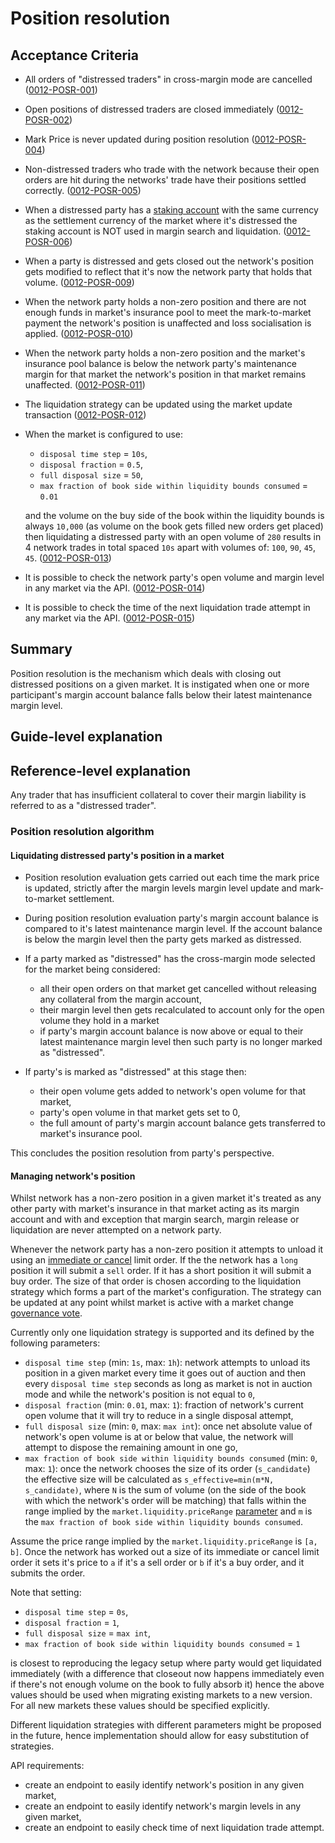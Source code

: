 # Position resolution

## Acceptance Criteria

- All orders of "distressed traders" in cross-margin mode are cancelled (<a name="0012-POSR-001" href="#0012-POSR-001">0012-POSR-001</a>)
- Open positions of distressed traders are closed immediately (<a name="0012-POSR-002" href="#0012-POSR-002">0012-POSR-002</a>)
- Mark Price is never updated during position resolution (<a name="0012-POSR-004" href="#0012-POSR-004">0012-POSR-004</a>)
- Non-distressed traders who trade with the network because their open orders are hit during the networks' trade have their positions settled correctly. (<a name="0012-POSR-005" href="#0012-POSR-005">0012-POSR-005</a>)
- When a distressed party has a [staking account](./0013-ACCT-accounts.md) with the same currency as the settlement currency of the market where it's distressed the staking account is NOT used in margin search and liquidation. (<a name="0012-POSR-006" href="#0012-POSR-006">0012-POSR-006</a>)
- When a party is distressed and gets closed out the network's position gets modified to reflect that it's now the network party that holds that volume. (<a name="0012-POSR-009" href="#0012-POSR-009">0012-POSR-009</a>)

- When the network party holds a non-zero position and there are not enough funds in market's insurance pool to meet the mark-to-market payment the network's position is unaffected and loss socialisation is applied. (<a name="0012-POSR-010" href="#0012-POSR-010">0012-POSR-010</a>)

- When the network party holds a non-zero position and the market's insurance pool balance is below the network party's maintenance margin for that market the network's position in that market remains unaffected. (<a name="0012-POSR-011" href="#0012-POSR-011">0012-POSR-011</a>)

- The liquidation strategy can be updated using the market update transaction  (<a name="0012-POSR-012" href="#0012-POSR-012">0012-POSR-012</a>)

- When the market is configured to use:
  - `disposal time step` = `10s`,
  - `disposal fraction` =  `0.5`,
  - `full disposal size` = `50`,
  - `max fraction of book side within liquidity bounds consumed` = `0.01`

  and the volume on the buy side of the book within the liquidity bounds is always `10,000` (as volume on the book gets filled new orders get placed) then liquidating a distressed party with an open volume of `280` results in 4 network trades in total spaced `10s` apart with volumes of: `100`, `90`, `45`, `45`.  (<a name="0012-POSR-013" href="#0012-POSR-013">0012-POSR-013</a>)

- It is possible to check the network party's open volume and margin level in any market via the API. (<a name="0012-POSR-014" href="#0012-POSR-014">0012-POSR-014</a>)

- It is possible to check the time of the next liquidation trade attempt in any market via the API. (<a name="0012-POSR-015" href="#0012-POSR-015">0012-POSR-015</a>)

## Summary

Position resolution is the mechanism which deals with closing out distressed positions on a given market. It is instigated when one or more participant's margin account balance falls below their latest maintenance margin level.

## Guide-level explanation

## Reference-level explanation

Any trader that has insufficient collateral to cover their margin liability is referred to as a "distressed trader".

### Position resolution algorithm

#### Liquidating distressed party's position in a market

- Position resolution evaluation gets carried out each time the mark price is updated, strictly after the margin levels margin level update and mark-to-market settlement.

- During position resolution evaluation party's margin account balance is compared to it's latest maintenance margin level. If the account balance is below the margin level then the party gets marked as distressed.

- If a party marked as "distressed" has the cross-margin mode selected for the market being considered:

  - all their open orders on that market get cancelled without releasing any collateral from the margin account,
  - their margin level then gets recalculated to account only for the open volume they hold in a market
  - if party's margin account balance is now above or equal to their latest maintenance margin level then such party is no longer marked as "distressed".

- If party's is marked as "distressed" at this stage then:

  - their open volume gets added to network's open volume for that market,
  - party's open volume in that market gets set to 0,
  - the full amount of party's margin account balance gets transferred to market's insurance pool.

This concludes the position resolution from party's perspective.

#### Managing network's position

Whilst network has a non-zero position in a given market it's treated as any other party with market's insurance in that market acting as its margin account and with and exception that margin search, margin release or liquidation are never attempted on a network party.

Whenever the network party has a non-zero position it attempts to unload it using an [immediate or cancel](./0014-ORDT-order_types.md) limit order. If the the network has a `long` position it will submit a `sell` order. If it has a short position it will submit a buy order. The size of that order is chosen according to the liquidation strategy which forms a part of the market's configuration. The strategy can be updated at any point whilst market is active with a market change [governance vote](./0028-GOVE-governance.md#2-change-market-parameters).

Currently only one liquidation strategy is supported and its defined by the following parameters:

- `disposal time step` (min: `1s`, max: `1h`): network attempts to unload its position in a given market every time it goes out of auction and then every `disposal time step` seconds as long as market is not in auction mode and while the network's position is not equal to `0`,
- `disposal fraction` (min: `0.01`, max: `1`): fraction of network's current open volume that it will try to reduce in a single disposal attempt,
- `full disposal size` (min: `0`, max: `max int`): once net absolute value of network's open volume is at or below that value, the network will attempt to dispose the remaining amount in one go,
- `max fraction of book side within liquidity bounds consumed` (min: `0`, max: `1`): once the network chooses the size of its order (`s_candidate`) the effective size will be calculated as `s_effective=min(m*N, s_candidate)`, where `N` is the sum of volume (on the side of the book with which the network's order will be matching) that falls within the range implied by the `market.liquidity.priceRange` [parameter](./0044-LIME-lp_mechanics.md#market-parameters) and `m` is the `max fraction of book side within liquidity bounds consumed`.

Assume the price range implied by the `market.liquidity.priceRange` is `[a, b]`. Once the network has worked out a size of its immediate or cancel limit order it sets it's price to `a` if it's a sell order or `b` if it's a buy order, and it submits the order.

Note that setting:

- `disposal time step` = `0s`,
- `disposal fraction` = `1`,
- `full disposal size` = `max int`,
- `max fraction of book side within liquidity bounds consumed` = `1`

is closest to reproducing the legacy setup where party would get liquidated immediately (with a difference that closeout now happens immediately even if there's not enough volume on the book to fully absorb it) hence the above values should be used when migrating existing markets to a new version. For all new markets these values should be specified explicitly.

Different liquidation strategies with different parameters might be proposed in the future, hence implementation should allow for easy substitution of strategies.

API requirements:

- create an endpoint to easily identify network's position in any given market,
- create an endpoint to easily identify network's margin levels in any given market,
- create an endpoint to easily check time of next liquidation trade attempt.
